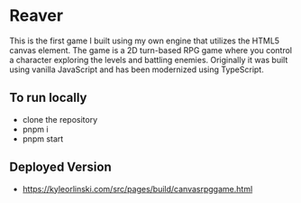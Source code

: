# Reaver
This is the first game I built using my own engine that utilizes the HTML5 canvas element.
The game is a 2D turn-based RPG game where you control a character exploring the levels and battling enemies. 
Originally it was built using vanilla JavaScript and has been modernized using TypeScript.

## **To run locally** 
- clone the repository
- pnpm i
- pnpm start

## **Deployed Version**
- https://kyleorlinski.com/src/pages/build/canvasrpggame.html
